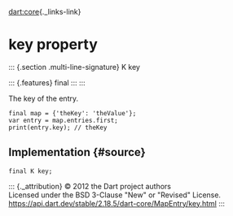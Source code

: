 [dart:core](../../dart-core/dart-core-library){._links-link}

key property
============

::: {.section .multi-line-signature}
K key

::: {.features}
final
:::
:::

The key of the entry.

``` {.language-dart data-language="dart"}
final map = {'theKey': 'theValue'};
var entry = map.entries.first;
print(entry.key); // theKey
```

Implementation {#source}
--------------

``` {.language-dart data-language="dart"}
final K key;
```

::: {._attribution}
© 2012 the Dart project authors\
Licensed under the BSD 3-Clause \"New\" or \"Revised\" License.\
<https://api.dart.dev/stable/2.18.5/dart-core/MapEntry/key.html>
:::

